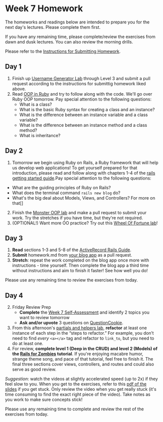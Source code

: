 # Week 7 Homework

The homeworks and readings below are intended to prepare you for the next day's lectures. Please complete them first.

If you have any remaining time, please complete/review the exercises from dawn and dusk lectures. You can also review the morning drills.

Please refer to the [Instructions for Submitting Homework](/how-to/homework-submission.md).


## Day 1


1. Finish up [Username Generator Lab](https://github.com/sf-wdi-27-28/username_generator) through Level 3 and submit a pull request according to the instructions for submittig homework liked above.
1. Read [OOP in Ruby](https://github.com/SF-WDI-LABS/shared_modules/tree/master/04-ruby-rails/ruby-oop/27/oop-reading.md) and try to follow along with the code.  We'll go over Ruby OOP tomorrow.  Pay special attention to the following questions:
   - What is a class?
   - What is the basic Ruby syntax for creating a class and an instance?
   - What is the difference between an instance variable and a class variable?
   - What is the difference between an instance method and a class method?
   - What is inheritance?


## Day 2

1. Tomorrow we begin using Ruby on Rails, a Ruby framework that will help us develop web applications! To get yourself prepared for that introduction, please read and follow along with chapters 1-4 of the [rails getting started guide](http://guides.rubyonrails.org/getting_started.html).Pay special attention to the following questions:
  * What are the guiding principles of Ruby on Rails?
  * What does the terminal command `rails new blog` do?
  * What's the big deal about Models, Views, and Controllers? For more on that[]


2. Finish the [Monster OOP lab](https://github.com/sf-wdi-27-28/monster-oop) and make a pull request to submit your work. Try the stretches if you have time, but they're not required.
3. (OPTIONAL!) Want more OO practice? Try out this [Wheel Of Fortune lab](https://github.com/sf-wdi-27-28/wheel_of_fortune)!




## Day 3

1. **Read** sections 1-3 and 5-8 of the [ActiveRecord Rails Guide](http://guides.rubyonrails.org/active_record_basics.html).
2. **Submit** homework.md from [your blog app](https://github.com/sf-wdi-27-28/rails_simple_blog) as a pull request.
3. **Stretch**: repeat the work completed on the blog app once more with instructions - time yourself. Then complete the blog app a third time without instructions and aim to finish it faster! See how well you do!

Please use any remaining time to review the exercises from today.


## Day 4

2. Friday Review Prep
    - **Complete** the [Week 7 Self-Assessment](#PENDING) and identify 2 topics you want to review tomorrow
    - **Ask and/or upvote** 3 questions on [QuestionCookie](http://www.questioncookie.com/wdi-27-28-w7-review).
1. From this afternoon's [partials and helpers lab](https://github.com/sf-wdi-27-28/rails_partials_helpers), **refactor** at least one instance of each step in the “steps to refactor.” For example, you don’t need to find *every* `<a></a>` tag and refactor to `link_to`, but you need to do at least one.
3. For review, **complete level 1 (Deep in the CRUD) and level 2 (Models) of the [Rails for Zombies](http://railsforzombies.org/) tutorial**. If you're enjoying macabre humor, strange theme song, and pace of that tutorial, feel free to finish it. The final three sections cover views, controllers, and routes and could also serve as good review.

  *Suggestion*: watch the videos at slightly accelerated speed (up to 2x) if they feel slow to you. When you get to the exercises, refer to this [pdf of the slides](https://github.com/SF-WDI-LABS/shared_modules/blob/master/homework/27/week-07/docs/Rails-For-Zombies-Slides.pdf) if you get stuck. Only review the video when you get really stuck (it's time consuming to find the exact right piece of the video). Take notes as you work to make sure concepts stick!


Please use any remaining time to complete and review the rest of the exercises from today.


<!--
## Day 5 - Weekend Homework

1. Reading
2. Weekend Lab

Please use any remaining time to review exercises/drills from the week! And don't forget to sleep!
-->
